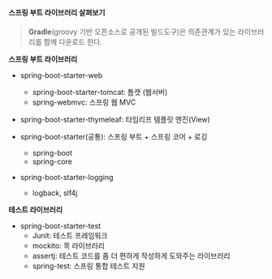 #### 스프링 부트 라이브러리 살펴보기

> **Gradle**(groovy 기반 오픈소스로 공개된 빌드도구)은 의존관계가 있는 라이브러리를 함께 다운로드 한다. 


**스프링 부트 라이브러리**

- spring-boot-starter-web  
	- spring-boot-starter-tomcat: 톰캣 (웹서버)  
	- spring-webmvc: 스프링 웹 MVC 

- spring-boot-starter-thymeleaf: 타임리프 템플릿 엔진(View)  

- spring-boot-starter(공통): 스프링 부트 + 스프링 코어 + 로깅  
	- spring-boot  
    - spring-core  
- spring-boot-starter-logging  
    - logback, slf4j  


**테스트 라이브러리**  

- spring-boot-starter-test  
	- Junit: 테스트 프레임워크  
	- mockito: 목 라이브러리  
	- assertj: 테스트 코드를 좀 더 편하게 작성하게 도와주는 라이브러리  
	- spring-test: 스프링 통합 테스트 지원